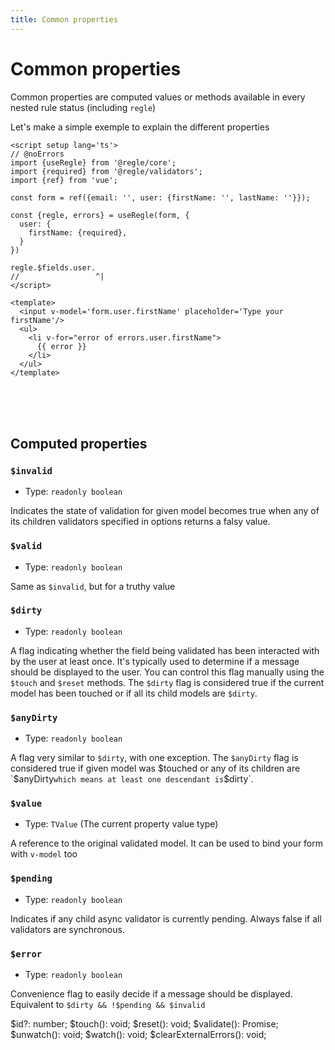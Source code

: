 ```yaml
---
title: Common properties
---
```


# Common properties

Common properties are computed values or methods available in every nested rule status (including `regle`)


Let's make a simple exemple to explain the different properties

``` vue twoslash
<script setup lang='ts'>
// @noErrors
import {useRegle} from '@regle/core';
import {required} from '@regle/validators';
import {ref} from 'vue';

const form = ref({email: '', user: {firstName: '', lastName: ''}});

const {regle, errors} = useRegle(form, {
  user: {
    firstName: {required},
  }
})

regle.$fields.user.
//                 ^|
</script>

<template>
  <input v-model='form.user.firstName' placeholder='Type your firstName'/>
  <ul>
    <li v-for="error of errors.user.firstName">
      {{ error }}
    </li>
  </ul>
</template>
```
<br/><br/><br/>

## Computed properties

### `$invalid` 
- Type: `readonly boolean`

Indicates the state of validation for given model becomes true when any of its children validators specified in options returns a falsy value.

### `$valid`
- Type: `readonly boolean`
  
Same as `$invalid`, but for a truthy value

### `$dirty`
- Type: `readonly boolean`
  
A flag indicating whether the field being validated has been interacted with by the user at least once. It's typically used to determine if a message should be displayed to the user. You can control this flag manually using the `$touch` and `$reset` methods. The `$dirty` flag is considered true if the current model has been touched or if all its child models are `$dirty`. 

### `$anyDirty`
- Type: `readonly boolean`

A flag very similar to `$dirty`, with one exception. The `$anyDirty` flag is considered true if given model was $touched or any of its children are `$anyDirty` which means at least one descendant is `$dirty`.

### `$value`
- Type: `TValue` (The current property value type)
  
A reference to the original validated model. It can be used to bind your form with `v-model` too

### `$pending`
- Type: `readonly boolean`

Indicates if any child async validator is currently pending. Always false if all validators are synchronous.

### `$error`
- Type: `readonly boolean`

Convenience flag to easily decide if a message should be displayed. Equivalent to `$dirty && !$pending && $invalid`

  $id?: number;
  $touch(): void;
  $reset(): void;
  $validate(): Promise<boolean>;
  $unwatch(): void;
  $watch(): void;
  $clearExternalErrors(): void;
